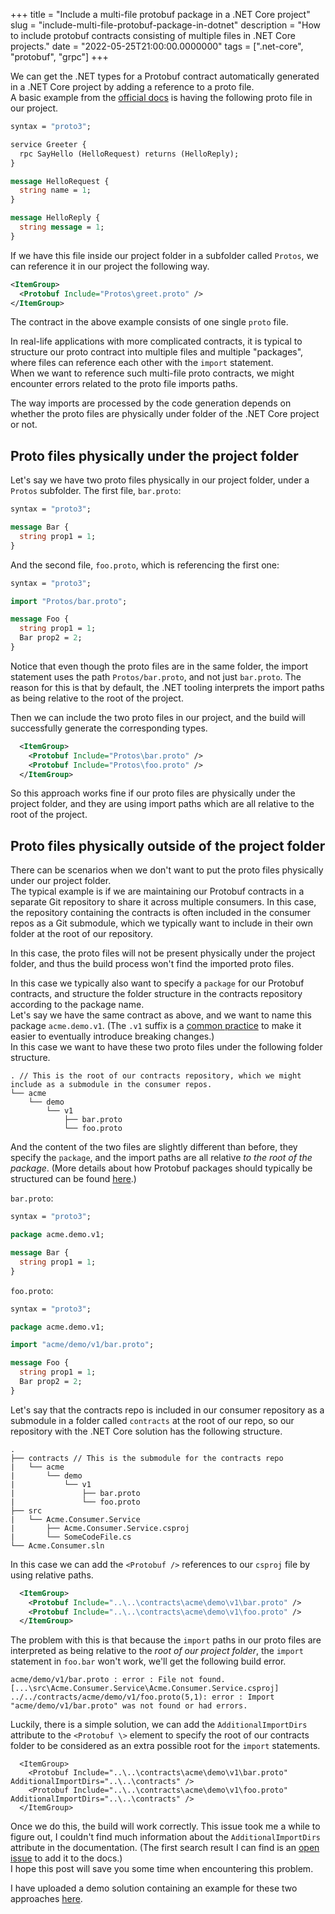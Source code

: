 +++
title = "Include a multi-file protobuf package in a .NET Core project"
slug = "include-multi-file-protobuf-package-in-dotnet"
description = "How to include protobuf contracts consisting of multiple files in .NET Core projects."
date = "2022-05-25T21:00:00.0000000"
tags = [".net-core", "protobuf", "grpc"]
+++

We can get the .NET types for a Protobuf contract automatically generated in a .NET Core project by adding a reference to a proto file.  
A basic example from the [official docs](https://docs.microsoft.com/en-us/aspnet/core/grpc/?view=aspnetcore-6.0#c-tooling-support-for-proto-files) is having the following proto file in our project.

```proto
syntax = "proto3";

service Greeter {
  rpc SayHello (HelloRequest) returns (HelloReply);
}

message HelloRequest {
  string name = 1;
}

message HelloReply {
  string message = 1;
}
```

If we have this file inside our project folder in a subfolder called `Protos`, we can reference it in our project the following way.

```xml
<ItemGroup>
  <Protobuf Include="Protos\greet.proto" />
</ItemGroup>
```

The contract in the above example consists of one single `proto` file.

In real-life applications with more complicated contracts, it is typical to structure our proto contract into multiple files and multiple "packages", where files can reference each other with the `import` statement.  
When we want to reference such multi-file proto contracts, we might encounter errors related to the proto file imports paths.

The way imports are processed by the code generation depends on whether the proto files are physically under folder of the .NET Core project or not.

## Proto files physically under the project folder

Let's say we have two proto files physically in our project folder, under a `Protos` subfolder.
The first file, `bar.proto`:

```proto
syntax = "proto3";

message Bar {
  string prop1 = 1;
}
```

And the second file, `foo.proto`, which is referencing the first one:

```proto
syntax = "proto3";

import "Protos/bar.proto";

message Foo {
  string prop1 = 1;
  Bar prop2 = 2;
}
```

Notice that even though the proto files are in the same folder, the import statement uses the path `Protos/bar.proto`, and not just `bar.proto`. The reason for this is that by default, the .NET tooling interprets the import paths as being relative to the root of the project.

Then we can include the two proto files in our project, and the build will successfully generate the corresponding types.

```xml
  <ItemGroup>
    <Protobuf Include="Protos\bar.proto" />
    <Protobuf Include="Protos\foo.proto" />
  </ItemGroup>
```

So this approach works fine if our proto files are physically under the project folder, and they are using import paths which are all relative to the root of the project.

## Proto files physically outside of the project folder

There can be scenarios when we don't want to put the proto files physically under our project folder.  
The typical example is if we are maintaining our Protobuf contracts in a separate Git repository to share it across multiple consumers. In this case, the repository containing the contracts is often included in the consumer repos as a Git submodule, which we typically want to include in their own folder at the root of our repository.

In this case, the proto files will not be present physically under the project folder, and thus the build process won't find the imported proto files.

In this case we typically also want to specify a `package` for our Protobuf contracts, and structure the folder structure in the contracts repository according to the package name.  
Let's say we have the same contract as above, and we want to name this package `acme.demo.v1`. (The `.v1` suffix is a [common practice](https://docs.buf.build/lint/rules#package_version_suffix) to make it easier to eventually introduce breaking changes.)  
In this case we want to have these two proto files under the following folder structure.

```
. // This is the root of our contracts repository, which we might include as a submodule in the consumer repos.
└── acme
    └── demo
        └── v1
            ├── bar.proto
            └── foo.proto
```

And the content of the two files are slightly different than before, they specify the `package`, and the import paths are all relative _to the root of the package_. (More details about how Protobuf packages should typically be structured can be found [here](https://docs.buf.build/tour/use-a-workspace).)  

`bar.proto`:

```proto
syntax = "proto3";

package acme.demo.v1;

message Bar {
  string prop1 = 1;
}
```

`foo.proto`:

```proto
syntax = "proto3";

package acme.demo.v1;

import "acme/demo/v1/bar.proto";

message Foo {
  string prop1 = 1;
  Bar prop2 = 2;
}
```

Let's say that the contracts repo is included in our consumer repository as a submodule in a folder called `contracts` at the root of our repo, so our repository with the .NET Core solution has the following structure.

```
.
├── contracts // This is the submodule for the contracts repo
|   └── acme
|       └── demo
|           └── v1
|               ├── bar.proto
|               └── foo.proto
├── src
|   └── Acme.Consumer.Service
|       ├── Acme.Consumer.Service.csproj
|       └── SomeCodeFile.cs
└── Acme.Consumer.sln
```

In this case we can add the `<Protobuf />` references to our `csproj` file by using relative paths.

```xml
  <ItemGroup>
    <Protobuf Include="..\..\contracts\acme\demo\v1\bar.proto" />
    <Protobuf Include="..\..\contracts\acme\demo\v1\foo.proto" />
  </ItemGroup>
```

The problem with this is that because the `import` paths in our proto files are interpreted as being relative to the _root of our project folder_, the `import` statement in `foo.bar` won't work, we'll get the following build error.

```
acme/demo/v1/bar.proto : error : File not found. [...\src\Acme.Consumer.Service\Acme.Consumer.Service.csproj]
../../contracts/acme/demo/v1/foo.proto(5,1): error : Import "acme/demo/v1/bar.proto" was not found or had errors.
```

Luckily, there is a simple solution, we can add the `AdditionalImportDirs` attribute to the `<Protobuf \>` element to specify the root of our contracts folder to be considered as an extra possible root for the `import` statements.

```
  <ItemGroup>
    <Protobuf Include="..\..\contracts\acme\demo\v1\bar.proto" AdditionalImportDirs="..\..\contracts" />
    <Protobuf Include="..\..\contracts\acme\demo\v1\foo.proto" AdditionalImportDirs="..\..\contracts" />
  </ItemGroup>
```

Once we do this, the build will work correctly. This issue took me a while to figure out, I couldn't find much information about the `AdditionalImportDirs` attribute in the documentation. (The first search result I can find is an [open issue](https://github.com/grpc/grpc/issues/22878) to add it to the docs.)  
I hope this post will save you some time when encountering this problem.

I have uploaded a demo solution containing an example for these two approaches [here](https://github.com/markvincze/ProtobufImportDemo).
